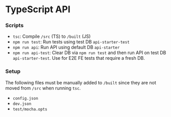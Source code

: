 # TypeScript API

### Scripts
- `tsc`: Compile `/src` (TS) to `/built` (JS)
- `npm run test`: Run tests using test DB `api-starter-test`
- `npm run api`: Run API using default DB `api-starter`
- `npm run api-test`: Clear DB via `npm run test` and then run API on test DB `api-starter-test`. Use for E2E FE tests that require a fresh DB.

### Setup
The following files must be manually added to `/built` since they are not moved from `/src` when running `tsc`.

- `config.json`
- `dev.json`
- `test/mocha.opts`